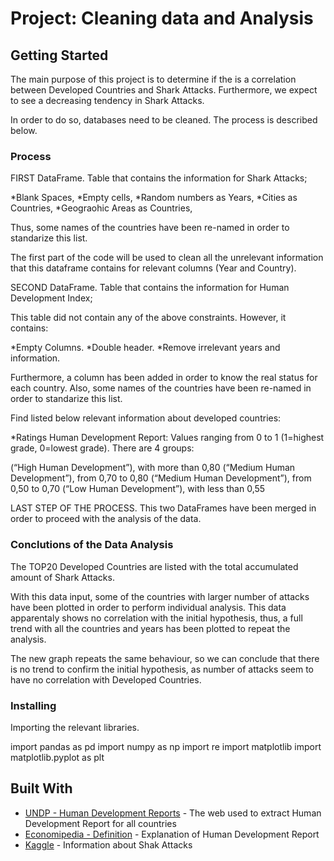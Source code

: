 # Project: Cleaning data and Analysis
 

## Getting Started

The main purpose of this project is to determine if the is a correlation between Developed Countries and Shark Attacks.
Furthermore, we expect to see a decreasing tendency in Shark Attacks.

In order to do so, databases need to be cleaned.
The process is described below.

### Process

FIRST DataFrame. 
Table that contains the information for Shark Attacks;

*Blank Spaces,
*Empty cells,
*Random numbers as Years,
*Cities as Countries,
*Geograohic Areas as Countries,

Thus, some names of the countries have been re-named in order to standarize this list.

The first part of the code will be used to clean all the unrelevant information that this dataframe contains for relevant columns (Year and Country). 

SECOND DataFrame.
Table that contains the information for Human Development Index;

This table did not contain any of the above constraints.
However, it contains:

*Empty Columns.
*Double header.
*Remove irrelevant years and information.

Furthermore, a column has been added in order to know the real status for each country. 
Also, some names of the countries have been re-named in order to standarize this list.

Find listed below relevant information about developed countries:

*Ratings Human Development Report: Values ranging from 0 to 1 (1=highest grade, 0=lowest grade). There are 4 groups:

(“High Human Development”), with more than 0,80
(“Medium Human Development”), from 0,70 to 0,80
(“Medium Human Development”), from 0,50 to 0,70
(“Low Human Development”), with less than 0,55


LAST STEP OF THE PROCESS.
This two DataFrames have been merged in order to proceed with the analysis of the data.


### Conclutions of the Data Analysis

The TOP20 Developed Countries are listed with the total accumulated amount of Shark Attacks.

With this data input, some of the countries with larger number of attacks have been plotted in order to perform individual analysis. This data apparentaly shows no correlation with the initial hypothesis, thus, a full trend with all the countries and years has been plotted to repeat the analysis.

The new graph repeats the same behaviour, so we can conclude that there is no trend to confirm the initial hypothesis, as number of attacks seem to have no correlation with Developed Countries.

### Installing

Importing the relevant libraries.

import pandas as pd
import numpy as np
import re
import matplotlib
import matplotlib.pyplot as plt


## Built With

* [UNDP - Human Development Reports](http://hdr.undp.org/en/data#) - The web used to extract Human Development Report for all countries
* [Economipedia - Definition](https://economipedia.com/definiciones/indice-desarrollo-humano.html) - Explanation of Human Development Report 
* [Kaggle](https://www.kaggle.com/teajay/global-shark-attacks/version/1) - Information about Shak Attacks

